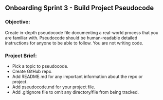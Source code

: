 ## Onboarding Sprint 3 - Build Project Pseudocode

### Objective:
Create in-depth pseudocode file documenting a real-world process that you are familiar with. Pseudocode should be human-readable detailed instructions for anyone to be able to follow. You are not writing code.

### Project Brief:
- Pick a topic to pseudocode.
- Create GitHub repo.
- Add README.md for any important information about the repo or project.
- Add pseudocode.md for your project file.
- Add .gitignore file to omit any directory/file from being tracked.


